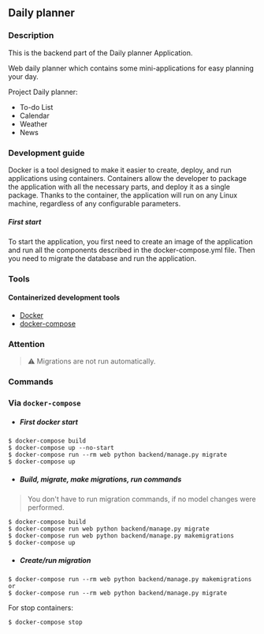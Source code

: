 ## Daily planner
### Description 
This is the backend part of the Daily planner Application.

Web daily planner which contains some mini-applications for easy planning your day.

Project Daily planner:
* To-do List
* Calendar
* Weather
* News

### Development guide
Docker is a tool designed to make it easier to create, deploy, and run applications using containers. Containers allow
the developer to package the application with all the necessary parts, and deploy it as a single package.
Thanks to the container, the application will run on any Linux machine, regardless of any configurable parameters.

##### First start
To start the application, you first need to create an image of the application and run all the components described in
the docker-compose.yml file. Then you need to migrate the database and run the application.

### Tools
#### Containerized development tools
- [Docker](https://docs.docker.com/get-docker/)
- [docker-compose](https://docs.docker.com/compose/install/)
### Attention
> ⚠️ Migrations are not run automatically.
### Commands
### Via `docker-compose`

- ##### First docker start
```shell
$ docker-compose build
$ docker-compose up --no-start
$ docker-compose run --rm web python backend/manage.py migrate
$ docker-compose up
```

- ##### Build, migrate, make migrations, run commands
> You don't have to run migration commands, if no model changes were performed.
```shell
$ docker-compose build
$ docker-compose run web python backend/manage.py migrate
$ docker-compose run web python backend/manage.py makemigrations
$ docker-compose up
```
- ##### Create/run migration
```shell
$ docker-compose run --rm web python backend/manage.py makemigrations
or
$ docker-compose run --rm web python backend/manage.py migrate
```
For stop containers:
```shell
$ docker-compose stop
```